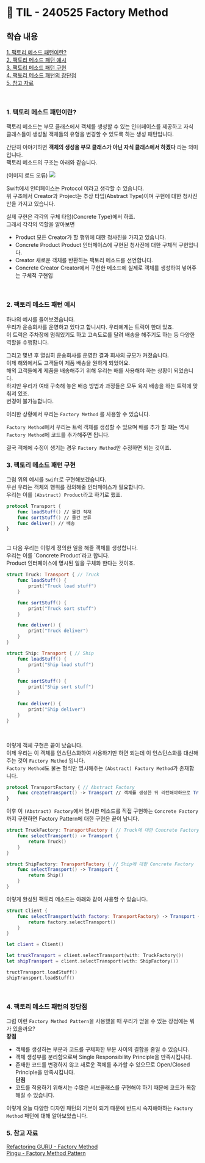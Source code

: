 # 📝 TIL - 240525 Factory Method

## 학습 내용

[1. 팩토리 메소드 패턴이란?](#-1-팩토리-메소드-패턴이란)</br>
[2. 팩토리 메소드 패턴 예시](#-3-팩토리-메소드-패턴-예시)</br>
[3. 팩토리 메소드 패턴 구현](#-3-팩토리-메소드-패턴-구현)</br>
[4. 팩토리 메소드 패턴의 장단점](#-4-팩토리-메소드-패턴의-장단점)</br>
[5. 참고 자료](#5-참고-자료)</br>

</br>

### 1. 팩토리 메소드 패턴이란?

팩토리 메소드는 부모 클래스에서 객체를 생성할 수 있는 인터페이스를 제공하고 자식 클래스들이 생성될 객체들의 유형을 변경할 수 있도록 하는 생성 패턴입니다.</br>

간단히 이야기하면 **객체의 생성을 부모 클래스가 아닌 자식 클래스에서 하겠다** 라는 의미입니다.</br>
팩토리 메소드의 구조는 아래와 같습니다.</br>

(이미지 로드 오류)
<img src = “https://github.com/Diana-yjh/TIL/blob/main/Resources/FactoryMethod/FactoryMethod.png” width = “450” /> </br>

Swift에서 인터페이스는 Protocol 이라고 생각할 수 있습니다.</br>
위 구조에서 Creator과 Project는 추상 타입(Abstract Type)이며 구현에 대한 청사진만을 가지고 있습니다.</br>

실제 구현은 각각의 구체 타입(Concrete Type)에서 하죠.</br>
그래서 각각의 역할을 알아보면

- Product
    모든 Creator가 할 행위에 대한 청사진을 가지고 있습니다.  
- Concrete Product
    Product 인터페이스에 구현된 청사진에 대한 구체적 구현입니다.
- Creator
    새로운 객체를 반환하는 팩토리 메소드를 선언합니다.   
- Concrete Creator
    Creator에서 구현한 메소드에 실제로 객체를 생성하여 넣어주는 구체적 구현입
    

</br>

### 2. 팩토리 메소드 패턴 예시
하나의 예시를 들어보겠습니다.</br>
우리가 운송회사를 운영하고 있다고 합니시다. 우리에게는 트럭이 한대 있죠.</br>
이 트럭은 주차장에 멈춰있기도 하고 고속도로를 달려 배송을 해주기도 하는 등 다양한 역할을 수행합니다.</br>

그리고 몇년 후 열심히 운송회사를 운영한 결과 회사의 규모가 커졌습니다.</br>
이제 해외에서도 고객들이 제품 배송을 원하게 되었어요.</br>
해외 고객들에게 제품을 배송해주기 위해 우리는 배를 사용해야 하는 상황이 되었습니다.</br>
하지만 우리가 여태 구축해 놓은 배송 방법과 과정들은 모두 육지 배송을 하는 트럭에 맞춰져 있죠.</br>
변경이 불가능합니다.</br>

이러한 상황에서 우리는 `Factory Method` 를 사용할 수 있습니다.</br>

`Factory Method`에서 우리는 트럭 객체를 생성할 수 있으며 배를 추가 할 떄는 역시 `Factory Method`에 코드를 추가해주면 됩니다.</br>

결국 객체에 수정이 생기는 경우 `Factory Method`만 수정하면 되는 것이죠.</br>

### 3. 팩토리 메소드 패턴 구현
그럼 위의 예시를 `Swift`로 구현해보겠습니다.</br>
우선 우리는 객체의 행위를 정의해줄 인터페이스가 필요합니다.</br>
우리는 이를 `(Abstract) Product`라고 하기로 했죠.</br>

```swift
protocol Transport {
    func loadStuff() // 물건 적재
    func sortStuff() // 물건 분류
    func deliver() // 배송
}
```

</br>
그 다음 우리는 이렇게 정의한 일을 해줄 객체를 생성합니다.</br>
우리는 이를 `Concrete Product`라고 합니다.</br>
Product 인터페이스에 명시된 일을 구체화 한다는 것이죠.</br>

```swift
struct Truck: Transport { // Truck
    func loadStuff() {
        print("Truck load stuff")
    }

    func sortStuff() {
        print("Truck sort stuff")
    }

    func deliver() {
        print("Truck deliver")
    }
}
```

```swift
struct Ship: Transport { // Ship
    func loadStuff() {
        print("Ship load stuff")
    }

    func sortStuff() {
        print("Ship sort stuff")
    }

    func deliver() {
        print("Ship deliver")
    }
}
```

</br>

이렇게 객체 구현은 끝이 났습니다.</br>
이제 우리는 이 객체를 인스턴스화하여 사용하기만 하면 되는데 이 인스턴스화를 대신해주는 것이 `Factory Method` 입니다.</br>
`Factory Method`도 물논 형식만 명시해주는 `(Abstract) Factory Method`가 존재합니다.</br>

```swift
protocol TransportFactory { // Abstract Factory
    func createTransport() -> Transport // 객체를 생성한 뒤 리턴해야하므로 Transport 리턴타입
} 
```

이후 이 `(Abstract) Factory`에서 명시한 메소드를 직접 구현하는 `Concrete Factory`까지 구현하면 Factory Pattern에 대한 구현은 끝이 납니다.</br>

```swift
struct TruckFactory: TransportFactory { // Truck에 대한 Concrete Factory
    func selectTransport() -> Transport {
        return Truck()
    }
}
```

```swift
struct ShipFactory: TransportFactory { // Ship에 대한 Concrete Factory
    func selectTransport() -> Transport {
        return Ship()
    }
}
```

이렇게 완성된 팩토리 메소드는 아래와 같이 사용할 수 있습니다.</br>

```swift
struct Client {
    func selectTransport(with factory: TransportFactory) -> Transport {
        return factory.selectTransport()
    }
}

let client = Client()

let truckTransport = client.selectTransport(with: TruckFactory())
let shipTransport = client.selectTransport(with: ShipFactory())

tructTransport.loadStuff()
shipTransport.loadStuff()
```

</br>

### 4. 팩토리 메소드 패턴의 장단점
그럼 이런 `Factory Method Pattern`을 사용했을 때 우리가 얻을 수 있는 장점에는 뭐가 있을까요?</br>
__장점__ </br>
- 객체를 생성하는 부분과 코드를 구체화한 부분 사이의 결합을 줄일 수 있습니다.
- 객체 생성부를 분리함으로써 Single Responsibility Principle을 만족시킵니다.</br>
- 존재한 코드를 변경하지 않고 새로운 객체를 추가할 수 있으므로 Open/Closed Principle을 만족시킵니다.</br>
__단점__ </br>
- 코드를 적용하기 위해서는 수많은 서브클래스를 구현해야 하기 때문에 코드가 복잡해질 수 있습니다.</br>

이렇게 오늘 다양한 디자인 패턴의 기본이 되기 때문에 반드시 숙지해야하는 `Factory Method` 패턴에 대해 알아보았습니다.</br>

### 5. 참고 자료
[Refactoring GURU - Factory Method](https://refactoring.guru/design-patterns/factory-method)</br>
[Pingu - Factory Method Pattern](https://icksw.tistory.com/237)</br>
